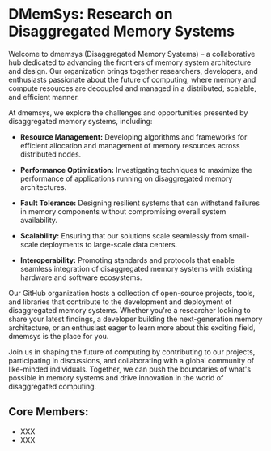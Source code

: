 # DMemSys: Research on Disaggregated Memory Systems

Welcome to dmemsys (Disaggregated Memory Systems) – a collaborative hub dedicated to advancing the frontiers of memory system architecture and design. Our organization brings together researchers, developers, and enthusiasts passionate about the future of computing, where memory and compute resources are decoupled and managed in a distributed, scalable, and efficient manner.

At dmemsys, we explore the challenges and opportunities presented by disaggregated memory systems, including:

* **Resource Management:** Developing algorithms and frameworks for efficient allocation and management of memory resources across distributed nodes.

* **Performance Optimization:** Investigating techniques to maximize the performance of applications running on disaggregated memory architectures.

* **Fault Tolerance:** Designing resilient systems that can withstand failures in memory components without compromising overall system availability.

* **Scalability:** Ensuring that our solutions scale seamlessly from small-scale deployments to large-scale data centers.

* **Interoperability:** Promoting standards and protocols that enable seamless integration of disaggregated memory systems with existing hardware and software ecosystems.

Our GitHub organization hosts a collection of open-source projects, tools, and libraries that contribute to the development and deployment of disaggregated memory systems. Whether you're a researcher looking to share your latest findings, a developer building the next-generation memory architecture, or an enthusiast eager to learn more about this exciting field, dmemsys is the place for you.

Join us in shaping the future of computing by contributing to our projects, participating in discussions, and collaborating with a global community of like-minded individuals. Together, we can push the boundaries of what's possible in memory systems and drive innovation in the world of disaggregated computing.

## Core Members:

* XXX
* XXX
